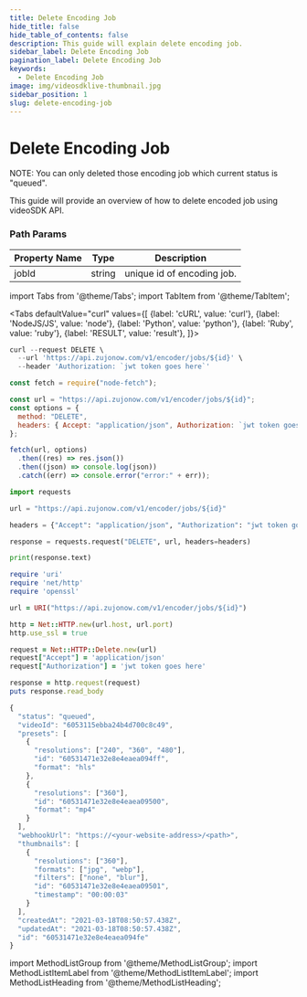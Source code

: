 ```yaml
---
title: Delete Encoding Job
hide_title: false
hide_table_of_contents: false
description: This guide will explain delete encoding job.
sidebar_label: Delete Encoding Job
pagination_label: Delete Encoding Job
keywords:
  - Delete Encoding Job
image: img/videosdklive-thumbnail.jpg
sidebar_position: 1
slug: delete-encoding-job
---
```


# Delete Encoding Job

NOTE: You can only deleted those encoding job which current status is "queued".

This guide will provide an overview of how to delete encoded job using videoSDK API.

### Path Params

| Property Name | Type   | Description                |
| ------------- | ------ | -------------------------- |
| jobId         | string | unique id of encoding job. |

import Tabs from '@theme/Tabs';
import TabItem from '@theme/TabItem';

<Tabs
defaultValue="curl"
values={[
{label: 'cURL', value: 'curl'},
{label: 'NodeJS/JS', value: 'node'},
{label: 'Python', value: 'python'},
{label: 'Ruby', value: 'ruby'},
{label: 'RESULT', value: 'result'},
]}>
<TabItem value="curl">

```js
curl --request DELETE \
  --url 'https://api.zujonow.com/v1/encoder/jobs/${id}' \
  --header 'Authorization: `jwt token goes here`'
```

</TabItem>
<TabItem value="node">

```js
const fetch = require("node-fetch");

const url = "https://api.zujonow.com/v1/encoder/jobs/${id}";
const options = {
  method: "DELETE",
  headers: { Accept: "application/json", Authorization: `jwt token goes here` },
};

fetch(url, options)
  .then((res) => res.json())
  .then((json) => console.log(json))
  .catch((err) => console.error("error:" + err));
```

</TabItem>
<TabItem value="python">

```python
import requests

url = "https://api.zujonow.com/v1/encoder/jobs/${id}"

headers = {"Accept": "application/json", "Authorization": "jwt token goes here"}

response = requests.request("DELETE", url, headers=headers)

print(response.text)
```

</TabItem>
<TabItem value="ruby">

```ruby
require 'uri'
require 'net/http'
require 'openssl'

url = URI("https://api.zujonow.com/v1/encoder/jobs/${id}")

http = Net::HTTP.new(url.host, url.port)
http.use_ssl = true

request = Net::HTTP::Delete.new(url)
request["Accept"] = 'application/json'
request["Authorization"] = 'jwt token goes here'

response = http.request(request)
puts response.read_body
```

</TabItem>
<TabItem value="result">

```js
{
  "status": "queued",
  "videoId": "6053115ebba24b4d700c8c49",
  "presets": [
    {
      "resolutions": ["240", "360", "480"],
      "id": "60531471e32e8e4eaea094ff",
      "format": "hls"
    },
    {
      "resolutions": ["360"],
      "id": "60531471e32e8e4eaea09500",
      "format": "mp4"
    }
  ],
  "webhookUrl": "https://<your-website-address>/<path>",
  "thumbnails": [
    {
      "resolutions": ["360"],
      "formats": ["jpg", "webp"],
      "filters": ["none", "blur"],
      "id": "60531471e32e8e4eaea09501",
      "timestamp": "00:00:03"
    }
  ],
  "createdAt": "2021-03-18T08:50:57.438Z",
  "updatedAt": "2021-03-18T08:50:57.438Z",
  "id": "60531471e32e8e4eaea094fe"
}
```

</TabItem>
</Tabs>

import MethodListGroup from '@theme/MethodListGroup';
import MethodListItemLabel from '@theme/MethodListItemLabel';
import MethodListHeading from '@theme/MethodListHeading';

<MethodListGroup>
  <MethodListItemLabel  description="Response Body" >
    <MethodListGroup>
      <MethodListHeading heading="parameters" />
      <MethodListItemLabel name="id"  type={"string"}  description="Unique identifier of encoded job." />
      <MethodListItemLabel name="status"  type={"string"}  description="status of encoding job either queued, processing, completed, failed." />
      <MethodListItemLabel name="videoId"  type={"string"}  description="unique identifier of video file." />
      <MethodListItemLabel name="videoUrl"  type={"string"}  description="Url of video where the video is stored." />
        <MethodListItemLabel name="presets"  type={"array"}  description="It contains an array of object that you provided in body params." />
        <MethodListItemLabel name="thumbnails" type={"array"} description="It contains an array of object that you provided in body params."/>
        <MethodListItemLabel name="user" type={"object"} description="User information such as id of that user, name and email."/>
    </MethodListGroup>

  </MethodListItemLabel>
</MethodListGroup>
